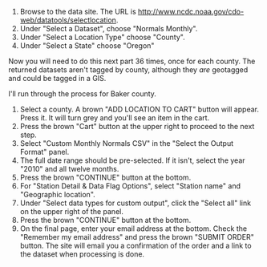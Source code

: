 1.  Browse to the data site. The URL is <http://www.ncdc.noaa.gov/cdo-web/datatools/selectlocation>.
2.  Under "Select a Dataset", choose "Normals Monthly".
3.  Under "Select a Location Type" choose "County".
4.  Under "Select a State" choose "Oregon"

Now you will need to do this next part 36 times, once for each county. The returned datasets aren't tagged by county, although they *are* geotagged and could be tagged in a GIS.

I'll run through the process for Baker county.

1.  Select a county. A brown "ADD LOCATION TO CART" button will appear. Press it. It will turn grey and you'll see an item in the cart.
2.  Press the brown "Cart" button at the upper right to proceed to the next step.
3.  Select "Custom Monthly Normals CSV" in the "Select the Output Format" panel.
4.  The full date range should be pre-selected. If it isn't, select the year "2010" and all twelve months.
5.  Press the brown "CONTINUE" button at the bottom.
6.  For "Station Detail & Data Flag Options", select "Station name" and "Geographic location".
7.  Under "Select data types for custom output", click the "Select all" link on the upper right of the panel.
8.  Press the brown "CONTINUE" button at the bottom.
9.  On the final page, enter your email address at the bottom. Check the "Remember my email address" and press the brown "SUBMIT ORDER" button. The site will email you a confirmation of the order and a link to the dataset when processing is done.
